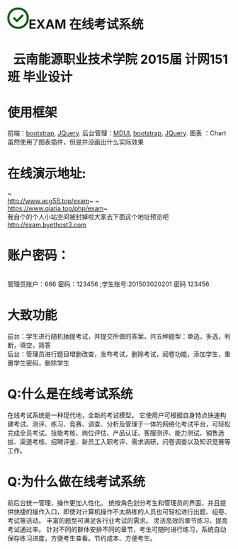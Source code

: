 #   ![icon](/images/time.png)EXAM 在线考试系统
#
#   云南能源职业技术学院 2015届 计网151班 毕业设计
#
# 使用框架
前端：<a href="https://github.com/twbs/bootstrap">bootstrap</a>, <a href="http://jquery.com/">JQuery</a>. 后台管理：<a href="https://github.com/zdhxiong/mdui">MDUI</a>, <a href="https://github.com/twbs/bootstrap">bootstrap</a>, <a href="http://jquery.com/">JQuery</a>. 图表 ：Chart
<br>虽然使用了图表插件，但是并没画出什么实际效果
#
# 在线演示地址: 
~<br>http://www.acg58.top/exam~
~<br>https://www.qiatia.top/php/exam~ 
<br>我自个的个人小站空间被封掉啦大家去下面这个地址预览吧
<br> http://exam.byethost3.com
# 账户密码： 
<br>管理员账户：666 密码：123456 ;学生账号:201503020201 密码 123456
#
# 大致功能
前台：学生进行随机抽提考试，并提交所做的答案，共五种题型：单选，多选，判断，填空，简答<br>
后台：管理员进行题目增删改查，发布考试，删除考试，阅卷功能，添加学生，重置学生密码，删除学生
#
# Q:什么是在线考试系统
在线考试系统是一种现代地，全新的考试模型。
它使用户可根据自身特点快速构建考试、测评、练习、竞赛、调查、分析及管理于一体的网络化考试平台，可轻松完成全员考试、技能考核、岗位评估、产品认证、客服测评、能力测试、销售选拔、渠道考核、招聘评鉴、新员工入职考评、需求调研，问卷调查以及知识竞赛等工作。
# Q:为什么做在线考试系统
前后台统一管理，操作更加人性化。
统按角色划分考生和管理员的界面，并且提供快捷的操作入口，即使对计算机操作不太熟练的人员也可轻松进行出题、组卷、考试等活动。
丰富的题型可满足各行业考试的需求。
灵活高效的章节练习，提高考试通过率。
针对不同的群体安排不同的章节，考生可随时进行练习，系统自动保存练习进度，方便考生查看。节约成本、方便考生。
